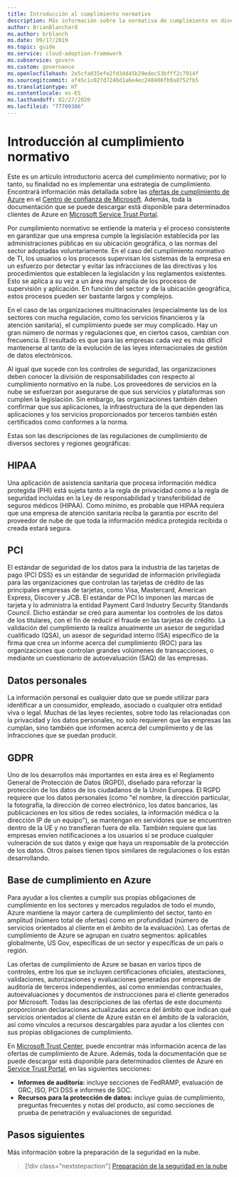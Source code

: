 ```yaml
---
title: Introducción al cumplimiento normativo
description: Más información sobre la normativa de cumplimiento en diversos sectores y regiones geográficas que pueden afectar a la gobernanza de la nube.
author: BrianBlanchard
ms.author: brblanch
ms.date: 09/17/2019
ms.topic: guide
ms.service: cloud-adoption-framework
ms.subservice: govern
ms.custom: governance
ms.openlocfilehash: 2e5cfa035efe2fd3dd45b29edec53bfff2c7914f
ms.sourcegitcommit: af45c1c027d7246d1a6e4ec248406fb9a8752fb5
ms.translationtype: HT
ms.contentlocale: es-ES
ms.lasthandoff: 02/27/2020
ms.locfileid: "77709386"
---
```

# <a name="introduction-to-regulatory-compliance"></a>Introducción al cumplimiento normativo

Este es un artículo introductorio acerca del cumplimiento normativo; por lo tanto, su finalidad no es implementar una estrategia de cumplimiento. Encontrará información más detallada sobre las [ofertas de cumplimiento de Azure](https://aka.ms/allcompliance) en el [Centro de confianza de Microsoft](https://www.microsoft.com/trustcenter/default.aspx). Además, toda la documentación que se puede descargar está disponible para determinados clientes de Azure en [Microsoft Service Trust Portal](https://servicetrust.microsoft.com).

Por cumplimiento normativo se entiende la materia y el proceso consistente en garantizar que una empresa cumple la legislación establecida por las administraciones públicas en su ubicación geográfica, o las normas del sector adoptadas voluntariamente. En el caso del cumplimiento normativo de TI, los usuarios o los procesos supervisan los sistemas de la empresa en un esfuerzo por detectar y evitar las infracciones de las directivas y los procedimientos que establecen la legislación y los reglamentos existentes. Esto se aplica a su vez a un área muy amplia de los procesos de supervisión y aplicación. En función del sector y de la ubicación geográfica, estos procesos pueden ser bastante largos y complejos.

En el caso de las organizaciones multinacionales (especialmente las de los sectores con mucha regulación, como los servicios financieros y la atención sanitaria), el cumplimiento puede ser muy complicado. Hay un gran número de normas y regulaciones que, en ciertos casos, cambian con frecuencia. El resultado es que para las empresas cada vez es más difícil mantenerse al tanto de la evolución de las leyes internacionales de gestión de datos electrónicos.

Al igual que sucede con los controles de seguridad, las organizaciones deben conocer la división de responsabilidades con respecto al cumplimiento normativo en la nube. Los proveedores de servicios en la nube se esfuerzan por asegurarse de que sus servicios y plataformas son cumplen la legislación. Sin embargo, las organizaciones también deben confirmar que sus aplicaciones, la infraestructura de la que dependen las aplicaciones y los servicios proporcionados por terceros también estén certificados como conformes a la norma.

Estas son las descripciones de las regulaciones de cumplimiento de diversos sectores y regiones geográficas:

## <a name="hipaa"></a>HIPAA

Una aplicación de asistencia sanitaria que procesa información médica protegida (PHI) está sujeta tanto a la regla de privacidad como a la regla de seguridad incluidas en la Ley de responsabilidad y transferibilidad de seguros médicos (HIPAA). Como mínimo, es probable que HIPAA requiera que una empresa de atención sanitaria reciba la garantía por escrito del proveedor de nube de que toda la información médica protegida recibida o creada estará segura.

## <a name="pci"></a>PCI

El estándar de seguridad de los datos para la industria de las tarjetas de pago (PCI DSS) es un estándar de seguridad de información privilegiada para las organizaciones que controlan las tarjetas de crédito de las principales empresas de tarjetas, como Visa, Mastercard, American Express, Discover y JCB. El estándar de PCI lo imponen las marcas de tarjeta y lo administra la entidad Payment Card Industry Security Standards Council. Dicho estándar se creó para aumentar los controles de los datos de los titulares, con el fin de reducir el fraude en las tarjetas de crédito. La validación del cumplimiento la realiza anualmente un asesor de seguridad cualificado (QSA), un asesor de seguridad interno (ISA) específico de la firma que crea un informe acerca del cumplimiento (ROC) para las organizaciones que controlan grandes volúmenes de transacciones, o mediante un cuestionario de autoevaluación (SAQ) de las empresas.

## <a name="personal-data"></a>Datos personales

La información personal es cualquier dato que se puede utilizar para identificar a un consumidor, empleado, asociado o cualquier otra entidad viva o legal. Muchas de las leyes recientes, sobre todo las relacionadas con la privacidad y los datos personales, no solo requieren que las empresas las cumplan, sino también que informen acerca del cumplimiento y de las infracciones que se puedan producir.

## <a name="gdpr"></a>GDPR

Uno de los desarrollos más importantes en esta área es el Reglamento General de Protección de Datos (RGPD), diseñado para reforzar la protección de los datos de los ciudadanos de la Unión Europea. El RGPD requiere que los datos personales (como "el nombre, la dirección particular, la fotografía, la dirección de correo electrónico, los datos bancarios, las publicaciones en los sitios de redes sociales, la información médica o la dirección IP de un equipo"), se mantengan en servidores que se encuentren dentro de la UE y no transfieran fuera de ella. También requiere que las empresas envíen notificaciones a los usuarios si se produce cualquier vulneración de sus datos y exige que haya un responsable de la protección de los datos. Otros países tienen tipos similares de regulaciones o los están desarrollando.

## <a name="compliant-foundation-in-azure"></a>Base de cumplimiento en Azure

Para ayudar a los clientes a cumplir sus propias obligaciones de cumplimiento en los sectores y mercados regulados de todo el mundo, Azure mantiene la mayor cartera de cumplimiento del sector, tanto en amplitud (número total de ofertas) como en profundidad (número de servicios orientados al cliente en el ámbito de la evaluación). Las ofertas de cumplimiento de Azure se agrupan en cuatro segmentos: aplicables globalmente, US Gov, específicas de un sector y específicas de un país o región.

Las ofertas de cumplimiento de Azure se basan en varios tipos de controles, entre los que se incluyen certificaciones oficiales, atestaciones, validaciones, autorizaciones y evaluaciones generadas por empresas de auditoría de terceros independientes, así como enmiendas contractuales, autoevaluaciones y documentos de instrucciones para el cliente generados por Microsoft. Todas las descripciones de las ofertas de este documento proporcionan declaraciones actualizadas acerca del ámbito que indican qué servicios orientados al cliente de Azure están en el ámbito de la valoración, así como vínculos a recursos descargables para ayudar a los clientes con sus propias obligaciones de cumplimiento.

En [Microsoft Trust Center](https://www.microsoft.com/trustcenter/compliance/complianceofferings), puede encontrar más información acerca de las ofertas de cumplimiento de Azure. Además, toda la documentación que se puede descargar está disponible para determinados clientes de Azure en [Service Trust Portal](https://servicetrust.microsoft.com), en las siguientes secciones:

- **Informes de auditoría:** incluye secciones de FedRAMP, evaluación de GRC, ISO, PCI DSS e informes de SOC.
- **Recursos para la protección de datos:** incluye guías de cumplimiento, preguntas frecuentes y notas del producto, así como secciones de prueba de penetración y evaluaciones de seguridad.

## <a name="next-steps"></a>Pasos siguientes

Más información sobre la preparación de la seguridad en la nube.

> [!div class="nextstepaction"]
> [Preparación de la seguridad en la nube](./cloud-security-readiness.md)

